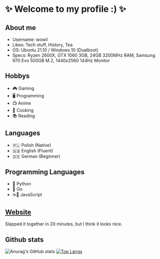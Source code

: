 # ✨ Welcome to my profile :) ✨
## About me
- Username: wowil
- Likes: Tech stuff, History, Tea
- OS: Ubuntu 21.10 / Windows 10 (Dualboot)
- Specs: Ryzen 2600X, GTX 1060 3GB, 24GB 3200MHz RAM, Samsung 970 Evo 500GB M.2, 1440x2560 144Hz Monitor

## Hobbys
- 🎮 Gaming
- 🖥️ Programming
- 📺 Anime
- 🍲 Cooking
- 📚 Reading

## Languages
- 🇵🇱 Polish (Native)
- 🇬🇧 English (Fluent)
- 🇩🇪 German (Beginner)

## Programming Languages
- 🐍 Python
- 🦫 Go 
- ☕📄 JavaScript

## <a href="https://vvoiner.github.io/" target="_blank" rel="noopener noreferrer">Website</a>
Slapped it together in 20 minutes, but I think it looks nice.

## Github stats
![Anurag's GitHub stats](https://github-readme-stats.vercel.app/api?username=vvoiner&count_private=true&show_icons=true&theme=tokyonight)
[![Top Langs](https://github-readme-stats.vercel.app/api/top-langs/?username=vvoiner&theme=tokyonight)](https://github.com/anuraghazra/github-readme-stats)
